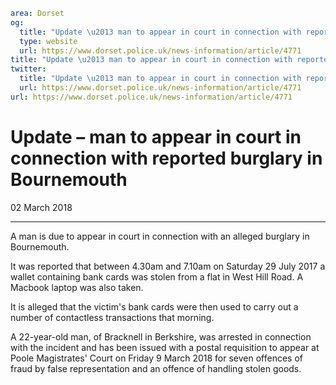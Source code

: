 ```yaml
area: Dorset
og:
  title: "Update \u2013 man to appear in court in connection with reported burglary in Bournemouth"
  type: website
  url: https://www.dorset.police.uk/news-information/article/4771
title: "Update \u2013 man to appear in court in connection with reported burglary in Bournemouth |"
twitter:
  title: "Update \u2013 man to appear in court in connection with reported burglary in Bournemouth"
  url: https://www.dorset.police.uk/news-information/article/4771
url: https://www.dorset.police.uk/news-information/article/4771
```

# Update – man to appear in court in connection with reported burglary in Bournemouth

02 March 2018

* * *

A man is due to appear in court in connection with an alleged burglary in Bournemouth.

It was reported that between 4.30am and 7.10am on Saturday 29 July 2017 a wallet containing bank cards was stolen from a flat in West Hill Road. A Macbook laptop was also taken.

It is alleged that the victim's bank cards were then used to carry out a number of contactless transactions that morning.

A 22-year-old man, of Bracknell in Berkshire, was arrested in connection with the incident and has been issued with a postal requisition to appear at Poole Magistrates' Court on Friday 9 March 2018 for seven offences of fraud by false representation and an offence of handling stolen goods.
